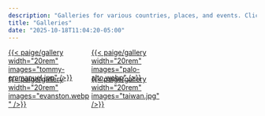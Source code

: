 ```yaml
---
description: "Galleries for various countries, places, and events. Click in!"
title: "Galleries"
date: "2025-10-18T11:04:20-05:00"
---
```

<div style="display: block; column-count: 3; column-gap: 0.1rem; margin: 0; padding: 0;">
    <a href="/jimbot/galleries/tommy-emmanuel-10-15-25/" style="width: 100%; display: block; break-inside: avoid; margin: 0 0 -0.9rem 0; padding-bottom: 0.rem;">
        {{< paige/gallery width="20rem" images="tommy-emmanuel.jpg" />}}
    <a href="/jimbot/galleries/evanston/" style="width: 100%; display: block; break-inside: avoid; margin: 0 0 -0.9rem 0; padding-bottom: 0rem;">
        {{< paige/gallery width="20rem" images="evanston.webp" />}}
    <a href="/jimbot/galleries/palo-alto/" style="width: 100%; display: block; break-inside: avoid; margin: 0 0 -0.9rem 0; padding-bottom: 0rem;">
        {{< paige/gallery width="20rem" images="palo-alto.webp" />}}
    <a href="/jimbot/galleries/taiwan/" style="width: 100%; display: block; break-inside: avoid; margin: 0 0 -0.9rem 0; padding-bottom: 0rem;">
        {{< paige/gallery width="20rem" images="taiwan.jpg" />}}
</div>


<!--

<div style="display: flex; gap: 1rem; justify-content: flex-start; align-items: flex-start;">
    <a href="/jimbot/galleries/tommy-emmanuel-10-15-25/">
        {{< paige/gallery width="20rem" images="tommy_emmanuel.jpg" />}}
    </a>
    <a href="/jimbot/galleries/taiwan/">
        {{< paige/gallery width="20rem" images="taiwan.jpg" />}}
    </a>
    <a href="/jimbot/galleries/evanston/">
        {{< paige/gallery width="20rem" images="tommy_emmanuel.jpg" />}}
    </a>
    
</div>

>